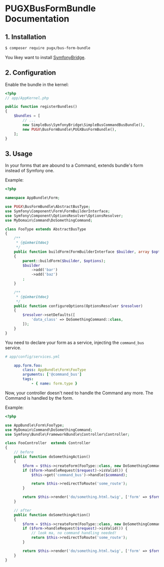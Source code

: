 PUGXBusFormBundle Documentation
===============================

## 1. Installation

``` bash
$ composer require pugx/bus-form-bundle
```

You likey want to install [SymfonyBridge](https://github.com/SimpleBus/SymfonyBridge).

## 2. Configuration

Enable the bundle in the kernel:

``` php
<?php
// app/AppKernel.php

public function registerBundles()
{
    $bundles = [
        // ...
        new SimpleBus\SymfonyBridge\SimpleBusCommandBusBundle(),
        new PUGX\BusFormBundle\PUGXBusFormBundle(),
    ];
}
```

## 3. Usage

In your forms that are abound to a Command, extends bundle's form instead of Symfony one.

Example:

```php
<?php

namespace AppBundle\Form;

use PUGX\BusFormBundle\AbstractBusType;
use Symfony\Component\Form\FormBuilderInterface;
use Symfony\Component\OptionsResolver\OptionsResolver;
use MyDomain\Command\DoSomethingCommand;

class FooType extends AbstractBusType
{
    /**
     * {@inheritdoc}
     */
    public function buildForm(FormBuilderInterface $builder, array $options)
    {
        parent::buildForm($builder, $options);
        $builder
            ->add('bar')
            ->add('baz')
        ;
    }

    /**
     * {@inheritdoc}
     */
    public function configureOptions(OptionsResolver $resolver)
    {
        $resolver->setDefaults([
            'data_class' => DoSomethingCommand::class,
        ]);
    }
}
```

You need to declare your form as a service, injecting the `command_bus` service.

```yaml
# app/config/services.yml

    app.form.foo:
        class: AppBundle\Form\FooType
        arguments: ['@command_bus']
        tags:
            - { name: form.type }

```

Now, your controller doesn't need to handle the Command any more. The Command is handled by the form.

Example:

```php
<?php

use AppBundle\Form\FooType;
use MyDomain\Command\DoSomethingCommand;
use Symfony\Bundle\FrameworkBundle\Controller\Controller;

class FooController  extends Controller
{
    // before
    public function doSomethingAction()
    {
        $form = $this->createForm(FooType::class, new DoSomethingCommand());
        if ($form->handleRequest($request)->isValid()) {
            $this->get('command_bus')->handle($command);

            return $this->redirectToRoute('some_route');
        }

        return $this->render('do/something.html.twig', ['form' => $form->createView()]);
    }

    // after
    public function doSomethingAction()
    {
        $form = $this->createForm(FooType::class, new DoSomethingCommand());
        if ($form->handleRequest($request)->isValid()) {
            // look ma, no command handling needed!
            return $this->redirectToRoute('some_route');
        }

        return $this->render('do/something.html.twig', ['form' => $form->createView()]);
    }
}

```
